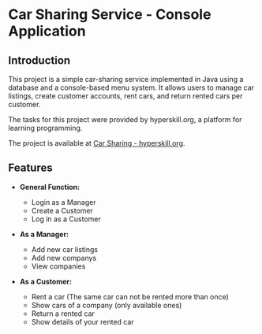# Car Sharing Service - Console Application

## Introduction

This project is a simple car-sharing service implemented in Java using a database and a console-based menu system. It allows users to manage car listings, create customer accounts, rent cars, and return rented cars per customer.

The tasks for this project were provided by hyperskill.org, a platform for learning programming. 

The project is available at [Car Sharing - hyperskill.org](https://hyperskill.org/projects/140).
## Features



* **General Function:**
    * Login as a Manager
    * Create a Customer
    * Log in as a Customer

* **As a Manager:**
    * Add new car listings
    * Add new companys
    * View companies

* **As a Customer:**
    * Rent a car (The same car can not be rented more than once)
    * Show cars of a company (only available ones)
    * Return a rented car
    * Show details of your rented car

